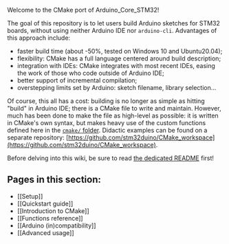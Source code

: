 Welcome to the CMake port of Arduino_Core_STM32!

The goal of this repository is to let users build Arduino sketches for STM32 boards, without using neither Arduino IDE nor `arduino-cli`.
Advantages of this approach include:
- faster build time (about -50%, tested on Windows 10 and Ubuntu20.04);
- flexibility: CMake has a full language centered around build description;
- integration with IDEs: CMake integrates with most recent IDEs, easing the work of those who code outside of Arduino IDE;
- better support of incremental compilation;
- overstepping limits set by Arduino: sketch filename, library selection...

Of course, this all has a cost: building is no longer as simple as hitting "build" in Arduino IDE; there is a CMake file to write and maintain.
However, much has been done to make the file as high-level as possible: it is written in CMake's own syntax, but makes heavy use of the custom functions defined here in the [`cmake/` folder](../blob/cmake_dev/cmake).
Didactic examples can be found on a separate repository: [https://github.com/stm32duino/CMake_workspace](https://github.com/stm32duino/CMake_workspace).

Before delving into this wiki, be sure to read [the dedicated README](https://github.com/massonal/Arduino_Core_STM32/blob/cmake_dev/README_CMAKE.md) first!


## Pages in this section:
- [[Setup]]
- [[Quickstart guide]]
- [[Introduction to CMake]]
- [[Functions reference]]
- [[Arduino (in)compatibility]]
- [[Advanced usage]]
